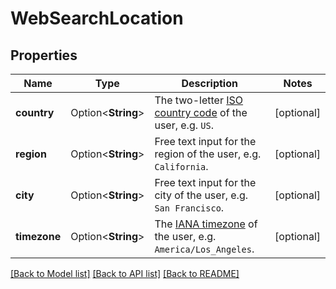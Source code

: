 # WebSearchLocation

## Properties

Name | Type | Description | Notes
------------ | ------------- | ------------- | -------------
**country** | Option<**String**> | The two-letter  [ISO country code](https://en.wikipedia.org/wiki/ISO_3166-1) of the user, e.g. `US`.  | [optional]
**region** | Option<**String**> | Free text input for the region of the user, e.g. `California`.  | [optional]
**city** | Option<**String**> | Free text input for the city of the user, e.g. `San Francisco`.  | [optional]
**timezone** | Option<**String**> | The [IANA timezone](https://timeapi.io/documentation/iana-timezones)  of the user, e.g. `America/Los_Angeles`.  | [optional]

[[Back to Model list]](../README.md#documentation-for-models) [[Back to API list]](../README.md#documentation-for-api-endpoints) [[Back to README]](../README.md)


